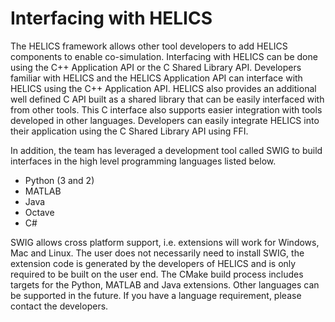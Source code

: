 # Interfacing with HELICS

The HELICS framework allows other tool developers to add HELICS
components to enable co-simulation. Interfacing with HELICS can be done
using the C++ Application API or the C Shared Library API. Developers
familiar with HELICS and the HELICS Application API can interface with
HELICS using the C++ Application API. HELICS also provides an additional
well defined C API built as a shared library that can be easily interfaced
with from other tools. This C interface also supports easier integration with
tools developed in other languages. Developers can easily integrate
HELICS into their application using the C Shared Library API using FFI.

In addition, the team has leveraged a development tool called SWIG to
build interfaces in the high level programming languages listed below.

- Python (3 and 2)
- MATLAB
- Java
- Octave
- C#

SWIG allows cross platform support, i.e. extensions will work for
Windows, Mac and Linux. The user does not necessarily need to install
SWIG, the extension code is generated by the developers of HELICS and is
only required to be built on the user end. The CMake build process
includes targets for the Python, MATLAB and Java extensions. Other
languages can be supported in the future. If you have a language
requirement, please contact the developers.
